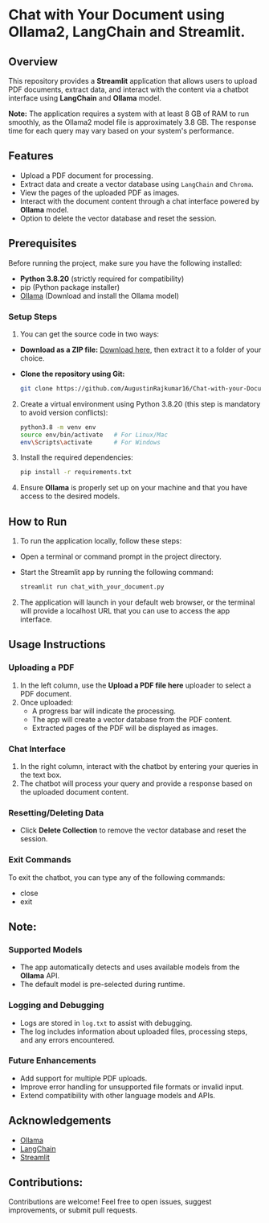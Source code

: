 # Chat with Your Document using Ollama2, LangChain and Streamlit.

## Overview

This repository provides a **Streamlit** application that allows users to upload PDF documents, extract data, and interact with the content via a chatbot interface using **LangChain** and **Ollama** model.

**Note:** The application requires a system with at least 8 GB of RAM to run smoothly, as the Ollama2 model file is approximately 3.8 GB. The response time for each query may vary based on your system's performance.

## Features
- Upload a PDF document for processing.
- Extract data and create a vector database using `LangChain` and `Chroma`.
- View the pages of the uploaded PDF as images.
- Interact with the document content through a chat interface powered by **Ollama** model.
- Option to delete the vector database and reset the session.

## Prerequisites

Before running the project, make sure you have the following installed:

- **Python 3.8.20** (strictly required for compatibility)
- pip (Python package installer)
- [Ollama](https://ollama.com/download) (Download and install the Ollama model)

### Setup Steps

1. You can get the source code in two ways:

- **Download as a ZIP file:** [Download here](https://github.com/AugustinRajkumar16/Chat-with-your-Document/archive/refs/heads/main.zip), then extract it to a folder of your choice.
- **Clone the repository using Git:** 

    ```bash
    git clone https://github.com/AugustinRajkumar16/Chat-with-your-Document.git
    ```

2. Create a virtual environment using Python 3.8.20 (this step is mandatory to avoid version conflicts):
   ```bash
   python3.8 -m venv env
   source env/bin/activate   # For Linux/Mac
   env\Scripts\activate      # For Windows
   ```

3. Install the required dependencies:
   ```bash
   pip install -r requirements.txt
   ```
4. Ensure **Ollama** is properly set up on your machine and that you have access to the desired models.


## How to Run

1. To run the application locally, follow these steps:

- Open a terminal or command prompt in the project directory.

- Start the Streamlit app by running the following command:

   ```bash
   streamlit run chat_with_your_document.py
   ```

2. The application will launch in your default web browser, or the terminal will provide a localhost URL that you can use to access the app interface.

## Usage Instructions

### Uploading a PDF
1. In the left column, use the **Upload a PDF file here** uploader to select a PDF document.
2. Once uploaded:
   - A progress bar will indicate the processing.
   - The app will create a vector database from the PDF content.
   - Extracted pages of the PDF will be displayed as images.

### Chat Interface
1. In the right column, interact with the chatbot by entering your queries in the text box.
2. The chatbot will process your query and provide a response based on the uploaded document content.

### Resetting/Deleting Data
- Click **Delete Collection** to remove the vector database and reset the session.

### Exit Commands
To exit the chatbot, you can type any of the following commands:

- close
- exit

## Note:

### Supported Models
- The app automatically detects and uses available models from the **Ollama** API.
- The default model is pre-selected during runtime.

### Logging and Debugging
- Logs are stored in `log.txt` to assist with debugging.
- The log includes information about uploaded files, processing steps, and any errors encountered.

### Future Enhancements
- Add support for multiple PDF uploads.
- Improve error handling for unsupported file formats or invalid input.
- Extend compatibility with other language models and APIs.

## Acknowledgements

- [Ollama](https://ollama.com/)
- [LangChain](https://www.langchain.com/)
- [Streamlit](https://streamlit.io/)


## Contributions:

Contributions are welcome! Feel free to open issues, suggest improvements, or submit pull requests.
